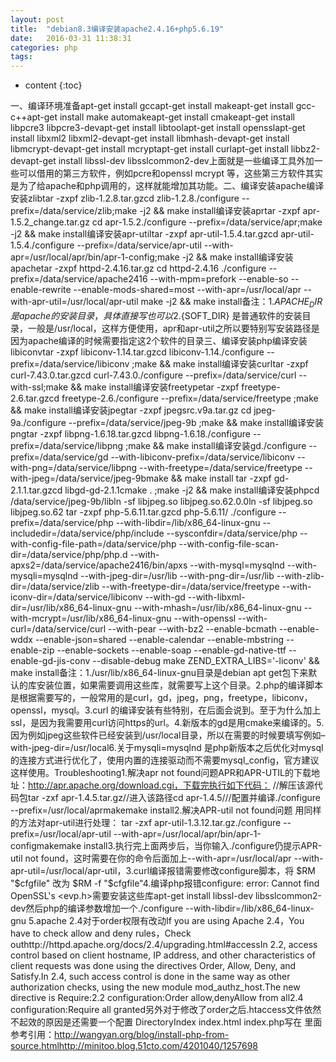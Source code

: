 ```yaml
---
layout: post
title:  "debian8.3编译安装apache2.4.16+php5.6.19"
date:   2016-03-31 11:38:31
categories: php
tags:
---
```


* content
{:toc}

一、编译环境准备apt-get install gccapt-get install makeapt-get install gcc-c++apt-get install make automakeapt-get install cmakeapt-get install libpcre3 libpcre3-devapt-get install libtoolapt-get install opensslapt-get install libxml2 libxml2-devapt-get install libmhash-devapt-get install libmcrypt-devapt-get install mcryptapt-get install curlapt-get install libbz2-devapt-get install libssl-dev libsslcommon2-dev上面就是一些编译工具外加一些可以借用的第三方软件，例如pcre和openssl mcrypt 等，这些第三方软件其实是为了给apache和php调用的，这样就能增加其功能。二、编译安装apache编译安装zlibtar -zxpf zlib-1.2.8.tar.gzcd zlib-1.2.8./configure --prefix=/data/service/zlib;make -j2 && make install编译安装aprtar -zxpf apr-1.5.2_change.tar.gz cd apr-1.5.2./configure --prefix=/data/service/apr;make -j2 && make install编译安装apr-utiltar -zxpf apr-util-1.5.4.tar.gzcd apr-util-1.5.4./configure --prefix=/data/service/apr-util --with-apr=/usr/local/apr/bin/apr-1-config;make -j2 && make install编译安装apachetar -zxpf httpd-2.4.16.tar.gz cd httpd-2.4.16
./configure --prefix=/data/service/apache2416 \--with-mpm=prefork \--enable-so \--enable-rewrite \--enable-mods-shared=most \--with-apr=/usr/local/apr \--with-apr-util=/usr/local/apr-util
make -j2 && make install备注：1.${APACHE_DIR} 是apache的安装目录，具体直接写也可以2.${SOFT_DIR} 是普通软件的安装目录，一般是/usr/local，这样方便使用，apr和apr-util之所以要特别写安装路径是因为apache编译的时候需要指定这2个软件的目录三、编译安装php编译安装libiconvtar -zxpf libiconv-1.14.tar.gzcd libiconv-1.14./configure --prefix=/data/service/libiconv ;make && make install编译安装curltar -zxpf curl-7.43.0.tar.gzcd curl-7.43.0./configure --prefix=/data/service/curl --with-ssl;make && make install编译安装freetypetar -zxpf freetype-2.6.tar.gzcd freetype-2.6./configure --prefix=/data/service/freetype ;make && make install编译安装jpegtar -zxpf jpegsrc.v9a.tar.gz cd jpeg-9a./configure --prefix=/data/service/jpeg-9b ;make && make install编译安装pngtar -zxpf libpng-1.6.18.tar.gzcd libpng-1.6.18./configure --prefix=/data/service/libpng ;make && make install编译安装gd./configure --prefix=/data/service/gd --with-libiconv-prefix=/data/service/libiconv --with-png=/data/service/libpng --with-freetype=/data/service/freetype --with-jpeg=/data/service/jpeg-9bmake && make install
tar -zxpf gd-2.1.1.tar.gzcd libgd-gd-2.1.1cmake . ;make -j2 && make install编译安装phpcd /data/service/jpeg-9b/libln -sf libjpeg.so libjpeg.so.62.0.0ln -sf libjpeg.so libjpeg.so.62
tar -zxpf php-5.6.11.tar.gzcd php-5.6.11/
./configure --prefix=/data/service/php  \--with-libdir=/lib/x86_64-linux-gnu \--includedir=/data/service/php/include \--sysconfdir=/data/service/php \--with-config-file-path=/data/service/php \--with-config-file-scan-dir=/data/service/php/php.d \--with-apxs2=/data/service/apache2416/bin/apxs \--with-mysql=mysqlnd \--with-mysqli=mysqlnd \--with-jpeg-dir=/usr/lib \--with-png-dir=/usr/lib \--with-zlib-dir=/data/service/zlib \--with-freetype-dir=/data/service/freetype \--with-iconv-dir=/data/service/libiconv \--with-gd \--with-libxml-dir=/usr/lib/x86_64-linux-gnu \--with-mhash=/usr/lib/x86_64-linux-gnu \--with-mcrypt=/usr/lib/x86_64-linux-gnu \--with-openssl \--with-curl=/data/service/curl \--with-pear \--with-bz2 \--enable-bcmath \--enable-wddx \--enable-json=shared \--enable-calendar \--enable-mbstring \--enable-zip \--enable-sockets \--enable-soap \--enable-gd-native-ttf \--enable-gd-jis-conv \--disable-debug
make ZEND_EXTRA_LIBS='-liconv' && make install备注：1./usr/lib/x86_64-linux-gnu目录是debian apt get包下来默认的库安装位置，如果需要调用这些库，就需要写上这个目录。2.php的编译脚本是根据需要写的，一般常用的是curl，gd，jpeg，png，freetype，libiconv，openssl，mysql。3.curl 的编译安装有些特别，在后面会说到。至于为什么加上ssl，是因为我需要用curl访问https的url。4.新版本的gd是用cmake来编译的。5.因为例如jpeg这些软件已经安装到/usr/local目录，所以在需要的时候要填写例如–with-jpeg-dir=/usr/local6.关于mysqli=mysqlnd 是php新版本之后优化对mysql的连接方式进行优化了，使用内置的连接驱动而不需要mysql_config，官方建议这样使用。Troubleshooting1.解决apr not found问题APR和APR-UTIL的下载地址：http://apr.apache.org/download.cgi，下载完执行如下代码：
//解压该源代码包tar -zxf apr-1.4.5.tar.gz//进入该路径cd apr-1.4.5///配置并编译./configure --prefix=/usr/local/aprmakemake install2.解决APR-util not found问题
用同样的方法对apr-util进行处理：
tar -zxf apr-util-1.3.12.tar.gz./configure --prefix=/usr/local/apr-util --with-apr=/usr/local/apr/bin/apr-1-configmakemake install3.执行完上面两步后，当你输入./configure仍提示APR-util not found，这时需要在你的命令后面加上--with-apr=/usr/local/apr --with-apr-util=/usr/local/apr-util，3.curl编译报错需要修改configure脚本，将
$RM "$cfgfile"
改为
$RM -f "$cfgfile"4.编译php报错configure: error: Cannot find OpenSSL's <evp.h>需要安装这些库apt-get install libssl-dev libsslcommon2-dev然后php的编译参数增加一个./configure --with-libdir=/lib/x86_64-linux-gnu 5.apache 2.4对于order权限有改动If you are using Apache 2.4，You have to check allow and deny rules，Check outhttp://httpd.apache.org/docs/2.4/upgrading.html#accessIn 2.2, access control based on client hostname, IP address, and other characteristics of client requests was done using the directives Order, Allow, Deny, and Satisfy.In 2.4, such access control is done in the same way as other authorization checks, using the new module mod_authz_host.The new directive is Require:2.2 configuration:Order allow,denyAllow from all2.4 configuration:Require all granted另外对于修改了order之后.htaccess文件依然不起效的原因是还需要一个配置    DirectoryIndex index.html index.php写在 <Directory> 里面参考引用：http://wangyan.org/blog/install-php-from-source.htmlhttp://minitoo.blog.51cto.com/4201040/1257698
        
